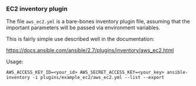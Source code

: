 ### EC2 inventory plugin

The file `aws_ec2.yml` is a bare-bones inventory plugin file,
assuming that the important parameters will be passed via environment
variables.

This is fairly simple use described well in the documentation:

https://docs.ansible.com/ansible/2.7/plugins/inventory/aws_ec2.html

Usage:

```
AWS_ACCESS_KEY_ID=<your_id> AWS_SECRET_ACCESS_KEY=<your_key> ansible-inventory -i plugins/example_ec2/aws_ec2.yml --list --export
```

